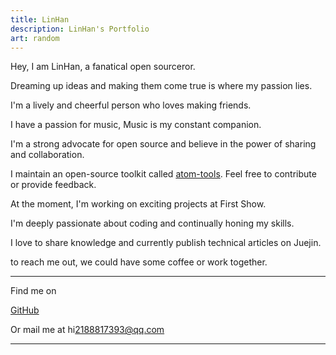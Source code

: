 ```yaml
---
title: LinHan
description: LinHan's Portfolio
art: random
---
```


Hey, I am LinHan, a fanatical open sourceror.

<!-- Working at {HangZhou First Show}<br> -->

<!-- Creator of {Vitest} {Slidev} {VueUse} {UnoCSS} {Elk} {Type Challenges}<br>
Core team of {Vue} {Nuxt} {Vite}<br>
Maintaining {Shiki} {Twoslash} {ESLint Stylistic} -->

Dreaming up ideas and making them come true is where my passion lies.

I'm a lively and cheerful person who loves making friends.

I have a passion for music, Music is my constant companion.

I'm a strong advocate for open source and believe in the power of sharing and collaboration.

I maintain an open-source toolkit called <a href="https://github.com/LinHanlove" target="_blank">atom-tools</a>. Feel free to contribute or provide feedback.

At the moment, I'm working on exciting projects at First Show.

I'm deeply passionate about coding and continually honing my skills.

I love to share knowledge and currently publish technical articles on Juejin.

to reach me out, we could have some coffee or work together.

<div flex-auto />

---

Find me on

<p flex="~ gap-2 wrap" class="mt--2!">
  <a href="https://github.com/LinHanlove" target="_blank"><span op75 i-simple-icons-github /> GitHub</a>
  <!-- <a href="https://elk.zone/m.webtoo.ls/@antfu" target="_blank"><span op75 i-simple-icons-mastodon/> Mastodon</a>
  <a href="https://www.twitter.com/antfu7" target="_blank"><span op75 i-ri-twitter-x-fill /> Twitter</a>
  <a href="https://chat.antfu.me" target="_blank"><span op75 i-simple-icons-discord /> Discord Server</a>
  <a href="https://www.youtube.com/anthonyfu7" target="_blank"><span op75 i-simple-icons-youtube /> YouTube</a>
  <a href="https://www.instagram.com/antfu7" target="_blank"><span op75 i-simple-icons-instagram /> Instagram</a>
  <a href="https://space.bilibili.com/668380" target="_blank"><span op75 i-simple-icons-bilibili /> 哔哩哔哩</a>
  <a href="https://www.zhihu.com/people/antfu" target="_blank"><span op75 i-simple-icons-zhihu /> 知乎</a>
  <a href="https://weibo.com/u/7485197193" target="_blank"><span op75 i-simple-icons-sinaweibo /> 微博</a> -->
</p>

Or mail me at <span font-mono>hi<span i-carbon-at/>2188817393@qq.com</span>

---

<SponsorButtons />
